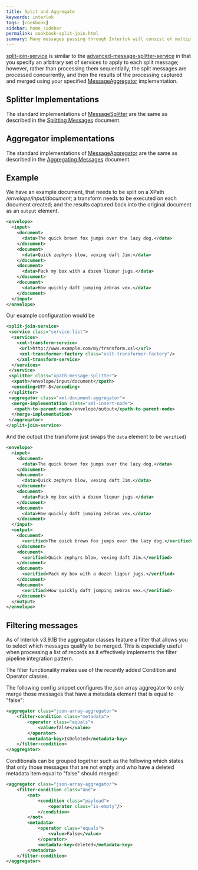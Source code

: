 ```yaml
---
title: Split and Aggregate
keywords: interlok
tags: [cookbook]
sidebar: home_sidebar
permalink: cookbook-split-join.html
summary: Many messages passing through Interlok will consist of multiple elements. Often you will get a batch of messages (popular if you're a heavy EDI user); but each message needs to be handled individually. However your use-case means that you still need to aggregate the results of the processing in some fashion.
---
```


[split-join-service][] is similar to the [advanced-message-splitter-service][] in that you specify an arbitrary set of services to apply to each split message; however, rather than processing them sequentially, the split messages are processed concurrently, and then the results of the processing captured and merged using your specified [MessageAggregator][] implementation.

## Splitter Implementations ##

The standard implementations of [MessageSplitter][] are the same as described in the [Splitting Messages](cookbook-splitting-messages.html#splitter-implementations) document.

## Aggregator implementations ##

The standard implementations of [MessageAggregator][] are the same as described in the [Aggregating Messages](cookbook-aggregating-messages.html#aggregator-implementations) document.


## Example ##

We have an example document, that needs to be split on a XPath _/envelope/input/document_; a transform needs to be executed on each document created; and the results captured back into the original document as an `output` element.

```xml
<envelope>
  <input>
    <document>
      <data>The quick brown fox jumps over the lazy dog.</data>
    </document>
    <document>
      <data>Quick zephyrs blow, vexing daft Jim.</data>
    </document>
    <document>
      <data>Pack my box with a dozen liqour jugs.</data>
    </document>
    <document>
      <data>How quickly daft jumping zebras vex.</data>
    </document>
  </input>
</envelope>
```

Our example configuration would be

```xml
<split-join-service>
 <service class="service-list">
  <services>
    <xml-transform-service>
     <url>http://www.example.com/my/transform.xsl</url>
     <xml-transformer-factory class="xslt-transformer-factory"/>
    </xml-transform-service>
  </services>
 </service>
 <splitter class="xpath-message-splitter">
  <xpath>/envelope/input/document</xpath>
  <encoding>UTF-8</encoding>
 </splitter>
 <aggregator class="xml-document-aggregator">
  <merge-implementation class="xml-insert-node">
   <xpath-to-parent-node>/envelope/output</xpath-to-parent-node>
  </merge-implementation>
 </aggregator>
</split-join-service>
```

And the output (the transform just swaps the `data` element to be `verified`)

```xml
<envelope>
  <input>
    <document>
      <data>The quick brown fox jumps over the lazy dog.</data>
    </document>
    <document>
      <data>Quick zephyrs blow, vexing daft Jim.</data>
    </document>
    <document>
      <data>Pack my box with a dozen liqour jugs.</data>
    </document>
    <document>
      <data>How quickly daft jumping zebras vex.</data>
    </document>
  </input>
  <output>
    <document>
      <verified>The quick brown fox jumps over the lazy dog.</verified>
    </document>
    <document>
      <verified>Quick zephyrs blow, vexing daft Jim.</verified>
    </document>
    <document>
      <verified>Pack my box with a dozen liqour jugs.</verified>
    </document>
    <document>
      <verified>How quickly daft jumping zebras vex.</verified>
    </document>
  </output>
</envelope>
```

## Filtering messages ##

As of Interlok v3.9.1B the aggregator classes feature a filter that allows you to select which messages qualify to be merged. This is especially useful when processing a list of records as it effectively implements the filter pipeline integration pattern.

The filter functionality makes use of the recently added Condition and Operator classes.

The following config snippet configures the json array aggregator to only merge those messages that have a metadata element that is equal to "false":

```xml
<aggregator class="json-array-aggregator">
	<filter-condition class="metadata">
		<operator class="equals">
			<value>false</value>
		</operator>
		<metadata-key>IsDeleted</metadata-key>
	</filter-condition>
</aggregator>
```

Conditionals can be grouped together such as the following which states that only those messages that are not empty and who have a deleted metadata item equal to "false" should merged:

```xml
<aggregator class="json-array-aggregator">
	<filter-condition class="and">
		<not>
			<condition class="payload">
				<operator class="is-empty"/>
			</condition>
		</not>
		<metadata>
			<operator class="equals">
				<value>False</value>
			</operator>
			<metadata-key>deleted</metadata-key>
		</metadata>
	</filter-condition>
</aggregator>
```

[advanced-message-splitter-service]: https://nexus.adaptris.net/nexus/content/sites/javadocs/com/adaptris/interlok-core/3.11-SNAPSHOT/com/adaptris/core/services/splitter/AdvancedMessageSplitterService.html
[service-list]: https://nexus.adaptris.net/nexus/content/sites/javadocs/com/adaptris/interlok-core/3.11-SNAPSHOT/com/adaptris/core/ServiceList.html
[MessageSplitter]: https://nexus.adaptris.net/nexus/content/sites/javadocs/com/adaptris/interlok-core/3.11-SNAPSHOT/com/adaptris/core/services/splitter/MessageSplitter.html
[AdaptrisMessage]: https://nexus.adaptris.net/nexus/content/sites/javadocs/com/adaptris/interlok-core/3.11-SNAPSHOT/com/adaptris/core/AdaptrisMessage.html
[Service]: https://nexus.adaptris.net/nexus/content/sites/javadocs/com/adaptris/interlok-core/3.11-SNAPSHOT/com/adaptris/core/Service.html
[MessageAggregator]: https://nexus.adaptris.net/nexus/content/sites/javadocs/com/adaptris/interlok-core/3.11-SNAPSHOT/com/adaptris/core/services/aggregator/MessageAggregator.html
[AggregatingConsumeService]: https://nexus.adaptris.net/nexus/content/sites/javadocs/com/adaptris/interlok-core/3.11-SNAPSHOT/com/adaptris/core/services/aggregator/AggregatingConsumeService.html
[mime-aggregator]: https://nexus.adaptris.net/nexus/content/sites/javadocs/com/adaptris/interlok-core/3.11-SNAPSHOT/com/adaptris/core/services/aggregator/MimeAggregator.html
[ignore-original-mime-aggregator]: https://nexus.adaptris.net/nexus/content/sites/javadocs/com/adaptris/interlok-core/3.11-SNAPSHOT/com/adaptris/core/services/aggregator/IgnoreOriginalMimeAggregator.html
[replace-with-first-message-aggregator]: https://nexus.adaptris.net/nexus/content/sites/javadocs/com/adaptris/interlok-core/3.11-SNAPSHOT/com/adaptris/core/services/aggregator/ReplaceWithFirstMessage.html
[xml-document-aggregator]: https://nexus.adaptris.net/nexus/content/sites/javadocs/com/adaptris/interlok-core/3.11-SNAPSHOT/com/adaptris/core/services/aggregator/XmlDocumentAggregator.html
[ignore-original-xml-document-aggregator]: https://nexus.adaptris.net/nexus/content/sites/javadocs/com/adaptris/interlok-core/3.11-SNAPSHOT/com/adaptris/core/services/aggregator/IgnoreOriginalXmlDocumentAggregator.html
[split-join-service]: https://nexus.adaptris.net/nexus/content/sites/javadocs/com/adaptris/interlok-core/3.11-SNAPSHOT/com/adaptris/core/services/splitter/SplitJoinService.html